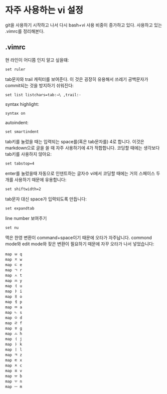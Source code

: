 # 자주 사용하는 vi 설정

git을 사용하기 시작하고 나서 다시 bash+vi 사용 비중이 증가하고 있다. 사용하고 있는 .vimrc를 정리해본다.

## .vimrc

현 라인이 어디쯤 인지 알고 싶을떄:

    set ruler

tab문자와 trail 캐릭터를 보여준다. 이 것은 굉장히 유용해서 쓰레기 공백문자가 commit되는 것을 방지하기 쉬워진다:

    set list listchars=tab:→\ ,trail:·

syntax highlight:

    syntax on

autoindent:

    set smartindent

tab키를 눌렀을 때는 입력되는 space를(혹은 tab문자를) 4로 합니다. 이것은 markdown으로 글을 쓸 때 자주 사용하기에 4가 적합합니다. 코딩할 때에는 생각보다 tab키를 사용하지 않아요:

    set tabstop=4

enter를 눌렀을때 자동으로 인덴트하는 글자수 vi에서 코딩할 때에는 거의 스페이스 두개를 사용하기 때문에 유용합니다:

    set shiftwidth=2

tab문자 대신 space가 입력되도록 만듭니다:

    set expandtab

line number 보여주기

    set nu

맥은 한영 변환이 command+space이기 때문에 오타가 자주납니다. commond mode와 edit mode와 잦은 변환이 필요하기 때문에 자꾸 오타가 나서 넣었습니다:

    map ㅂ q
    map ㅈ w
    map ㄷ e
    map ㄱ r
    map ㅅ t
    map ㅛ y
    map ㅕ u
    map ㅑ i
    map ㅐ o
    map ㅔ p
    map ㅁ a
    map ㄴ s
    map ㅇ d
    map ㄹ f
    map ㅎ g
    map ㅗ h
    map ㅓ j
    map ㅏ k
    map ㅣ l
    map ㅋ z
    map ㅌ x
    map ㅊ c
    map ㅍ v
    map ㅠ b
    map ㅜ n
    map ㅡ m
